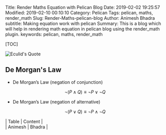 Title: Render Maths Equation with Pelican Blog
Date: 2019-02-02 19:25:57
Modified: 2019-02-10 00:10:10
Category: Pelican
Tags: pelican, maths, render_math
Slug: Render-Maths-pelican-blog
Author: Animesh Bhadra
subtitle: Making equation work with pelican
Summary: This is a blog which will help in rendering math equation in pelican blog using the render_math plugin.
keywords: pelican, maths, render_math

[TOC]

![Eculid's Quote]({filename}../../../images/discreteMaths/eulid.png "Things which are equal to the same things are also equal to one another.")


## De Morgan's Law ##

* De Morgan’s Law (negation of conjunction)

$$ \neg(P \wedge Q) \equiv \neg P \vee \neg Q $$

* De Morgan’s Law (negation of alternative)

$$ \neg(P \vee Q) \equiv \neg P \wedge \neg Q $$


| Table   | Content |  
| Animesh | Bhadra  |  
